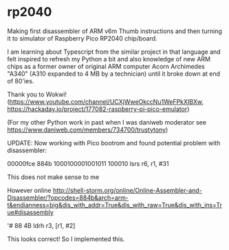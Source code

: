 # rp2040
Making first disassembler of  ARM v6m Thumb instructions and then turning it to simulator of Raspberry Pico RP2040 chip/board.

I am learning about Typescript from the similar project in that language and felt inspired to refresh my Python a bit and also knowledge of
new ARM chips as a former owner of original ARM computer Acorn Archimedes "A340" (A310 expanded to 4 MB by a technician) until it broke down at end of 80'ies.

Thank you to Wokwi! (https://www.youtube.com/channel/UCXjWweOkccNu1WeFPkXIBXw, https://hackaday.io/project/177082-raspberry-pi-pico-emulator)

(For my other Python work in past when I was daniweb moderator see https://www.daniweb.com/members/734700/trustytony)

UPDATE: Now working with Pico bootrom and found potential problem with disassembler:

00000fce 884b 1000100001001011 100010 lsrs	r6, r1, #31

This does not make sense to me
         
However online http://shell-storm.org/online/Online-Assembler-and-Disassembler/?opcodes=884b&arch=arm-t&endianness=big&dis_with_addr=True&dis_with_raw=True&dis_with_ins=True#disassembly

'# 88 4B    ldrh r3, [r1, #2]

This looks correct! So I implemented this.
